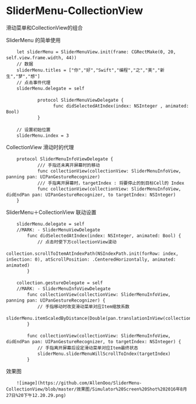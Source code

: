 # SliderMenu-CollectionView
滑动菜单和CollectionView的组合


SliderMenu 的简单使用

        let sliderMenu = SliderMenuView.init(frame: CGRectMake(0, 20, self.view.frame.width, 44))
        // 数据
        sliderMenu.titles = ["你","好","Swift","编程","之","美","新生","梦","想"]
        // 点击事件代理
        sliderMenu.delegate = self
                
                protocol SliderMenuViewDelegate {
                      func didSelectedAtIndex(index: NSInteger , animated: Bool)
                }

        // 设置初始位置
        sliderMenu.index = 3
        
CollectionView 滑动时的代理

        protocol SliderMenuInfoViewDelegate {
                /// 手指还未离开屏幕时的移动
                func collectionView(collectionView: SliderMenuInfoView, panning pan: UIPanGestureRecognizer)
                /// 手指离开屏幕时，targetIndex : 将要停止的到目标Cell的 Index
                func collectionView(collectionView: SliderMenuInfoView, didEndPan pan: UIPanGestureRecognizer, to targetIndex: NSInteger)
        }


SliderMenu＋CollectionView 联动设置

        sliderMenu.delegate = self
        //MARK: - SliderMenuViewDelegate
            func didSelectedAtIndex(index: NSInteger, animated: Bool) {
                // 点击时使下方collectionView滚动
                collection.scrollToItemAtIndexPath(NSIndexPath.init(forRow: index, inSection: 0), atScrollPosition: .CenteredHorizontally, animated: animated)
            }
            
        collection.gestureDelegate = self
        //MARK: - SliderMenuInfoViewDelegate
            func collectionView(collectionView: SliderMenuInfoView, panning pan: UIPanGestureRecognizer) {
                // 手指移动时改变滑动菜单对应Item缩放系数
                sliderMenu.itemScaledByDistance(Double(pan.translationInView(collectionView).x))
            }

            func collectionView(collectionView: SliderMenuInfoView, didEndPan pan: UIPanGestureRecognizer, to targetIndex: NSInteger) {
                // 手指离开屏幕后设定滑动菜单对应Item最终状态
                sliderMenu.sliderMenuWillScrollToIndex(targetIndex)
            }
            
效果图

        ![image](https://github.com/AllenOoo/SliderMenu-CollectionView/blob/master/效果图/Simulator%20Screen%20Shot%202016年8月27日%20下午12.20.29.png)

